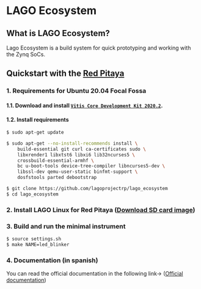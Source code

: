 # LAGO Ecosystem

## What is LAGO Ecosystem?

Lago Ecosystem is a build system for quick prototyping and working with the Zynq SoCs.

## Quickstart with the [Red Pitaya](http://redpitaya.com)

### 1. Requirements for Ubuntu 20.04 Focal Fossa

#### 1.1. Download and install [`Vitis Core Development Kit 2020.2`](https://www.xilinx.com/products/design-tools/vitis.html).

<!--#### 1.2 Run

```bash
$ sudo apt-get install curl
$ cd ~/Downloads
$ curl https://raw.githubusercontent.com/lharnaldi/rp_ecosystem/lago/scripts/install_vivado.sh | sudo /bin/bash /dev/stdin
$ sudo ln -s make /usr/bin/gmake # tells Vivado to use make instead of gmake
```
-->
#### 1.2. Install requirements

```bash
$ sudo apt-get update

$ sudo apt-get --no-install-recommends install \
    build-essential git curl ca-certificates sudo \
    libxrender1 libxtst6 libxi6 lib32ncurses5 \
    crossbuild-essential-armhf \
    bc u-boot-tools device-tree-compiler libncurses5-dev \
    libssl-dev qemu-user-static binfmt-support \
    dosfstools parted debootstrap

$ git clone https://github.com/lagoprojectrp/lago_ecosystem
$ cd lago_ecosystem
```

### 2. Install LAGO Linux for Red Pitaya ([Download SD card image](https://mega.nz/file/MlIXyIiL#hFldQIGeu7P3557xQ08-mS_aAookaet5dWj9iWxgx3Q))

### 3. Build and run the minimal instrument

```bash
$ source settings.sh
$ make NAME=led_blinker
```
### 4. Documentation (in spanish)
You can read the official documentation in the following link-> ([Official documentation](https://mega.nz/file/go5jGaxI#yAPNhnzwa18UFw0HiC4y9pNHfYLi5F2QwN8MDeZ5Lb0))

